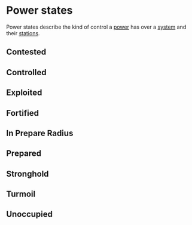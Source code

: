 # Power states
Power states describe the kind of control a [power](powers.md) has over a [system](systems.md) and their [stations](stations.md).

## Contested
## Controlled
## Exploited
## Fortified
## In Prepare Radius
## Prepared
## Stronghold
## Turmoil
## Unoccupied